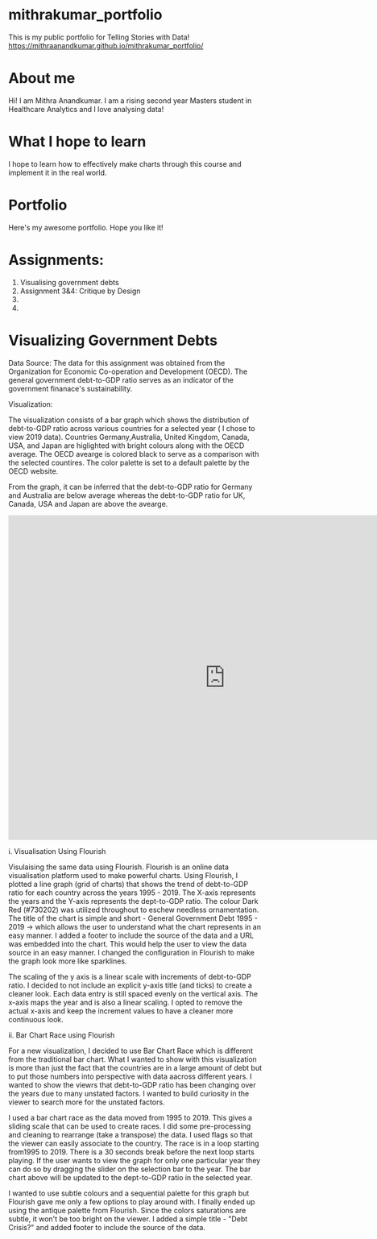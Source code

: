 # mithrakumar_portfolio
This is my public portfolio for Telling Stories with Data!
https://mithraanandkumar.github.io/mithrakumar_portfolio/

# About me
Hi! I am Mithra Anandkumar. I am a rising second year Masters student in Healthcare Analytics and I love analysing data!

# What I hope to learn
I hope to learn how to effectively make charts through this course and implement it in the real world.

# Portfolio
Here's my awesome portfolio. Hope you like it!

# Assignments:

1. Visualising government debts
2. Assignment 3&4: Critique by Design 
3.
4.






# Visualizing Government Debts

Data Source:
The data for this assignment was obtained from the Organization for Economic Co-operation and Development (OECD). The general government debt-to-GDP ratio serves as an indicator of the government finanace's sustainability. 

Visualization: 

The visualization consists of a bar graph which shows the distribution of debt-to-GDP ratio across various countries for a selected year ( I chose to view 2019 data). Countries Germany,Australia, United Kingdom, Canada, USA, and Japan are higlighted with bright colours along with the OECD average. The OECD avearge is colored black to serve as a comparison with the selected countires. The color palette is set to a default palette by the OECD website. 

From the graph, it can be inferred that the debt-to-GDP ratio for Germany and Australia are below average whereas the debt-to-GDP ratio for UK, Canada, USA and Japan are above the avearge. 

<iframe src="https://data.oecd.org/chart/6OfF" width="860" height="645" style="border: 0" mozallowfullscreen="true" webkitallowfullscreen="true" allowfullscreen="true">OECD Chart: General government debt, Total, % of GDP, Annual, 2021</iframe>


i. Visualisation Using Flourish

Visulaising the same data using Flourish. Flourish is an online data visualisation platform used to make powerful charts. Using Flourish, I plotted a line graph (grid of charts) that shows the trend of debt-to-GDP ratio for each country across the years 1995 - 2019. The X-axis represents the years and the Y-axis represents the dept-to-GDP ratio. The colour Dark Red (#730202) was utilized throughout to eschew needless ornamentation. The title of the chart is simple and short - General Government Debt 1995 - 2019 -> which allows the user to understand what the chart represents in an easy manner. I added a footer to include the source of the data and a URL was embedded into the chart. This would help the user to view the data source in an easy manner. I changed the configuration in Flourish to make the graph look more like sparklines. 

The scaling of the y axis is a linear scale with increments of debt-to-GDP ratio. I decided to not include an explicit y-axis title (and ticks) to create a cleaner look. Each data entry is still spaced evenly on the vertical axis. The x-axis maps the year and is also a linear scaling. I opted to remove the actual x-axis and keep the increment values to have a cleaner more continuous look.  

<div class="flourish-embed flourish-chart" data-src="visualisation/11155528"><script src="https://public.flourish.studio/resources/embed.js"></script></div>

ii. Bar Chart Race using Flourish

For a new visualization, I decided to use Bar Chart Race which is different from the traditional bar chart. What I wanted to show with this visualization is more than just the fact that the countries are in a large amount of debt but to put those numbers into perspective with data aacross different years. I wanted to show the viewrs that debt-to-GDP ratio has been changing over the years due to many unstated factors. I wanted to build curiosity in the viewer to search more for the unstated factors. 

I used a bar chart race as the data moved from 1995 to 2019. This gives a sliding scale that can be used to create races. I did some pre-processing and cleaning to rearrange (take a transpose) the data. I used flags so that the viewer can easily associate to the country. The race is in a loop starting from1995 to 2019. There is a 30 seconds break before the next loop starts playing. If the user wants to view the graph for only one particular year they can do so by dragging the slider on the selection bar to the year. The bar chart above will be updated to the dept-to-GDP ratio in the selected year. 

I wanted to use subtle colours and a sequential palette for this graph but Flourish gave me only a few options to play around with. I finally ended up using the antique palette from Flourish. Since the colors saturations are subtle, it won't be too bright on the viewer. I added a simple title - "Debt Crisis?" and added footer to include the source of the data. 
 
<div class="flourish-embed flourish-bar-chart-race" data-src="visualisation/11162358"><script src="https://public.flourish.studio/resources/embed.js"></script></div>


